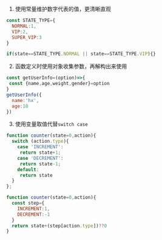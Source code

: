 1. 使用常量维护数字代表的值，更清晰直观

```javascript
const STATE_TYPE={
  NORMAL:1,
  VIP:2,
  SUPER_VIP:3
}

if(state==STATE_TYPE.NORMAL || state==STATE_TYPE.VIP){}


```

2. 函数定义时使用对象收集参数，再解构出来使用

```javascript
const getUserInfo=(option)=>{
 const {name,age,weight,gender}=option
}
getUserInfo({
  name:'hx',
  age:18
})
```

3. 使用变量取值代替`switch case`

```javascript
function counter(state=0,action){
  switch (action.type){
    case 'INCREMENT':
     return state+1;
    case 'DECREMENT':
     return state-1;
    default:
     return state
  }
};

function counter(state=0,action){
  const step={
    INCREMENT:1,
    DECREMENT:-1
  }
  return state+(step[action.type])??0
}
```
